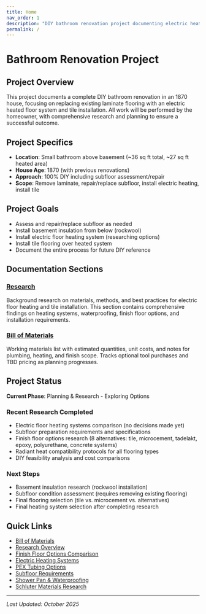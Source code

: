 ```yaml
---
title: Home
nav_order: 1
description: "DIY bathroom renovation project documenting electric heated floor installation and tile flooring"
permalink: /
---
```


# Bathroom Renovation Project

## Project Overview

This project documents a complete DIY bathroom renovation in an 1870 house, focusing on replacing existing laminate flooring with an electric heated floor system and tile installation. All work will be performed by the homeowner, with comprehensive research and planning to ensure a successful outcome.

## Project Specifics

- **Location**: Small bathroom above basement (~36 sq ft total, ~27 sq ft heated area)
- **House Age**: 1870 (with previous renovations)
- **Approach**: 100% DIY including subfloor assessment/repair
- **Scope**: Remove laminate, repair/replace subfloor, install electric heating, install tile

## Project Goals

- Assess and repair/replace subfloor as needed
- Install basement insulation from below (rockwool)
- Install electric floor heating system (researching options)
- Install tile flooring over heated system
- Document the entire process for future DIY reference

## Documentation Sections

### [Research](research/)
Background research on materials, methods, and best practices for electric floor heating and tile installation. This section contains comprehensive findings on heating systems, waterproofing, finish floor options, and installation requirements.

### [Bill of Materials](bill-of-materials.md)
Working materials list with estimated quantities, unit costs, and notes for plumbing, heating, and finish scope. Tracks optional tool purchases and TBD pricing as planning progresses.

## Project Status

**Current Phase**: Planning & Research - Exploring Options

### Recent Research Completed
- Electric floor heating systems comparison (no decisions made yet)
- Subfloor preparation requirements and specifications
- Finish floor options research (8 alternatives: tile, microcement, tadelakt, epoxy, polyurethane, concrete systems)
- Radiant heat compatibility protocols for all flooring types
- DIY feasibility analysis and cost comparisons

### Next Steps
- Basement insulation research (rockwool installation)
- Subfloor condition assessment (requires removing existing flooring)
- Final flooring selection (tile vs. microcement vs. alternatives)
- Final heating system selection after completing research

## Quick Links

- [Bill of Materials](bill-of-materials.md)
- [Research Overview](research/)
- [Finish Floor Options Comparison](research/finish-floor/)
- [Electric Heating Systems](research/electric-floor-heating-comparison.md)
- [PEX Tubing Options](research/pex.md)
- [Subfloor Requirements](research/subfloor-preparation-requirements.md)
- [Shower Pan & Waterproofing](research/shower-pan-waterproofing.md)
- [Schluter Materials Research](research/schluter-materials-comprehensive.md)

---

*Last Updated: October 2025*
